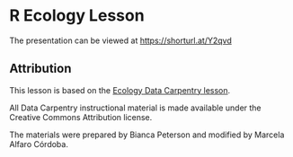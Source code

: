 
# R Ecology Lesson

The presentation can be viewed at https://shorturl.at/Y2qvd 

## Attribution

This lesson is based on the [Ecology Data Carpentry lesson](https://datacarpentry.org/R-ecology-lesson/index.html).

All Data Carpentry instructional material is made available under the Creative Commons Attribution license.

The materials were prepared by Bianca Peterson and modified by Marcela Alfaro Córdoba.